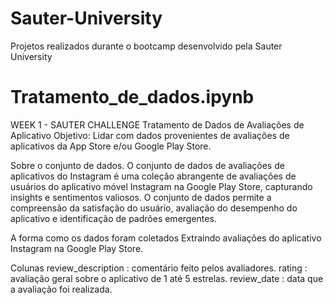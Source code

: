 # Sauter-University
Projetos realizados durante o bootcamp desenvolvido pela Sauter University

# Tratamento_de_dados.ipynb

WEEK 1 - SAUTER CHALLENGE
Tratamento de Dados de Avaliações de Aplicativo
Objetivo: Lidar com dados provenientes de avaliações de aplicativos da App Store e/ou Google Play Store.

Sobre o conjunto de dados.
O conjunto de dados de avaliações de aplicativos do Instagram é uma coleção abrangente de avaliações de usuários do aplicativo móvel Instagram na Google Play Store, capturando insights e sentimentos valiosos. O conjunto de dados permite a compreensão da satisfação do usuário, avaliação do desempenho do aplicativo e identificação de padrões emergentes.

A forma como os dados foram coletados
Extraindo avaliações do aplicativo Instagram na Google Play Store.

Colunas
review_description : comentário feito pelos avaliadores.
rating : avaliação geral sobre o aplicativo de 1 até 5 estrelas.
review_date : data que a avaliação foi realizada.
